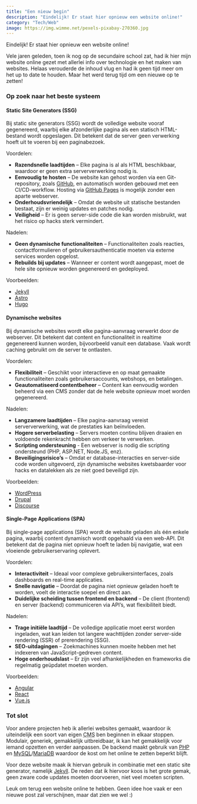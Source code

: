 ```yaml
---
title: "Een nieuw begin"
description: "Eindelijk! Er staat hier opnieuw een website online!"
category: "Tech/Web"
image: https://img.wimme.net/pexels-pixabay-270360.jpg
---
```


Eindelijk! Er staat hier opnieuw een website online!

Vele jaren geleden, toen ik nog op de secundaire school zat, had ik hier mijn website online gezet met allerlei info over technologie en het maken van websites. Helaas verouderde de inhoud vlug en had ik geen tijd meer om het up to date te houden. Maar het werd terug tijd om een nieuwe op te zetten!

### Op zoek naar het beste systeem

#### Static Site Generators (SSG)

Bij static site generators (SSG) wordt de volledige website vooraf gegenereerd, waarbij elke afzonderlijke pagina als een statisch HTML-bestand wordt opgeslagen. Dit betekent dat de server geen verwerking hoeft uit te voeren bij een paginabezoek.

Voordelen:

* **Razendsnelle laadtijden** – Elke pagina is al als HTML beschikbaar, waardoor er geen extra serververwerking nodig is.
* **Eenvoudig te hosten** – De website kan gehost worden via een Git-repository, zoals [GitHub](https://github.com/), en automatisch worden gebouwd met een CI/CD-workflow. Hosting via [GitHub Pages](https://pages.github.com/) is mogelijk zonder een aparte webserver.
* **Onderhoudsvriendelijk** – Omdat de website uit statische bestanden bestaat, zijn er weinig updates en patches nodig.
* **Veiligheid** – Er is geen server-side code die kan worden misbruikt, wat het risico op hacks sterk vermindert.

Nadelen:

* **Geen dynamische functionaliteiten** – Functionaliteiten zoals reacties, contactformulieren of gebruikersauthenticatie moeten via externe services worden opgelost.
* **Rebuilds bij updates** – Wanneer er content wordt aangepast, moet de hele site opnieuw worden gegenereerd en gedeployed.

Voorbeelden:

* [Jekyll](https://jekyllrb.com/)
* [Astro](https://astro.build/)
* [Hugo](https://gohugo.io/)

#### Dynamische websites

Bij dynamische websites wordt elke pagina-aanvraag verwerkt door de webserver. Dit betekent dat content en functionaliteit in realtime gegenereerd kunnen worden, bijvoorbeeld vanuit een database. Vaak wordt caching gebruikt om de server te ontlasten.

Voordelen:

* **Flexibiliteit** – Geschikt voor interactieve en op maat gemaakte functionaliteiten zoals gebruikersaccounts, webshops, en betalingen.
* **Geautomatiseerd contentbeheer** – Content kan eenvoudig worden beheerd via een CMS zonder dat de hele website opnieuw moet worden gegenereerd.

Nadelen:

* **Langzamere laadtijden** – Elke pagina-aanvraag vereist serververwerking, wat de prestaties kan beïnvloeden.
* **Hogere serverbelasting** – Servers moeten continu blijven draaien en voldoende rekenkracht hebben om verkeer te verwerken.
* **Scripting ondersteuning** - Een webserver is nodig die scripting ondersteund (PHP, ASP.NET, Node.JS, enz).
* **Beveiligingsrisico’s** – Omdat er database-interacties en server-side code worden uitgevoerd, zijn dynamische websites kwetsbaarder voor hacks en datalekken als ze niet goed beveiligd zijn.

Voorbeelden:

* [WordPress](https://wordpress.com/)
* [Drupal](https://drupal.org)
* [Discourse](https://www.discourse.org/)

#### Single-Page Applications (SPA)

Bij single-page applications (SPA) wordt de website geladen als één enkele pagina, waarbij content dynamisch wordt opgehaald via een web-API. Dit betekent dat de pagina niet opnieuw hoeft te laden bij navigatie, wat een vloeiende gebruikerservaring oplevert.

Voordelen:

* **Interactiviteit** – Ideaal voor complexe gebruikersinterfaces, zoals dashboards en real-time applicaties.
* **Snelle navigatie** – Doordat de pagina niet opnieuw geladen hoeft te worden, voelt de interactie soepel en direct aan.
* **Duidelijke scheiding tussen frontend en backend** – De client (frontend) en server (backend) communiceren via API’s, wat flexibiliteit biedt.

Nadelen:

* **Trage initiële laadtijd** – De volledige applicatie moet eerst worden ingeladen, wat kan leiden tot langere wachttijden zonder server-side rendering (SSR) of prerendering (SSG).
* **SEO-uitdagingen** – Zoekmachines kunnen moeite hebben met het indexeren van JavaScript-gedreven content.
* **Hoge onderhoudslast** – Er zijn veel afhankelijkheden en frameworks die regelmatig geüpdatet moeten worden.

Voorbeelden:

* [Angular](https://angular.io/)
* [React](https://react.dev/)
* [Vue.js](https://vuejs.org/)

### Tot slot

Voor andere projecten heb ik allerlei websites gemaakt, waardoor ik uiteindelijk een soort van eigen <abbr title="Content Management System">CMS</abbr> ben beginnen in elkaar stoppen. Modulair, generiek, gemakkelijk uitbreidbaar, ik kan het gemakkelijk voor iemand opzetten en verder aanpassen. De backend maakt gebruik van [PHP](https://www.php.net/) en [MySQL](https://www.mysql.com/)/[MariaDB](https://mariadb.org/) waardoor de kost om het online te zetten beperkt blijft.

Voor deze website maak ik hiervan gebruik in combinatie met een static site generator, namelijk [Jekyll](https://jekyllrb.com/). De reden dat ik hiervoor koos is het grote gemak, geen zware code updates moeten doorvoeren, niet veel moeten scripten.

Leuk om terug een website online te hebben. Geen idee hoe vaak er een nieuwe post zal verschijnen, maar dat zien we wel :)
